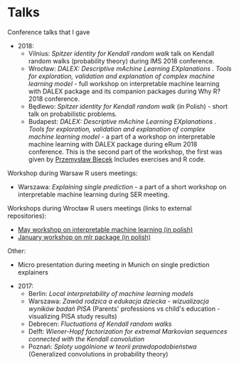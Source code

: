 # Talks
Conference talks that I gave

- 2018:
  * Vilnius: _Spitzer identity for Kendall random walk_ talk on Kendall random walks (probability theory) during IMS 2018 conference.
  * Wrocław: _DALEX: Descriptive mAchine Learning EXplanations . Tools for exploration, validation and explanation of complex machine learning model_ - full workshop on interpretable machine learning with DALEX package and its companion packages during Why R? 2018 conference.
  * Będlewo: _Spitzer identity for Kendall random walk_ (in Polish) - short talk on probabilistic problems.
  * Budapest: _DALEX: Descriptive mAchine Learning EXplanations . Tools for exploration, validation and explanation of complex machine learning model_ - a part of a workshop on interpretable machine learning with DALEX package during eRum 2018 conference. This is the second part of the workshop, the first was given by [Przemysław Biecek](https://github.com/pbiecek/) Includes exercises and R code.

Workshop during Warsaw R users meetings:
  * Warszawa: _Explaining single prediction_ - a part of a short workshop on interpretable machine learning during SER meeting.

Workshops during Wrocław R users meetings (links to external repositories):
  * [May workshop on interpretable machine learning (in polish)](https://github.com/STWUR/eRementarz-29-05-2018)
  * [January workshop on mlr package (in polish)](https://github.com/STWUR/eRementarz4)

Other:
  * Micro presentation during meeting in Munich on single prediction explainers 

- 2017:
  * Berlin: _Local interpretability of machine learning models_ 
  * Warszawa: _Zawód rodzica a edukacja dziecka - wizualizacja wyników badań PISA_ (Parents' professions vs child's education - visualizing PISA study results)
  * Debrecen: _Fluctuations of Kendall random walks_
  * Delft: _Wiener-Hopf factorization for extremal Markovian sequences connected with the Kendall convolution_
  * Poznań: _Sploty uogólnione w teorii prawdopodobieństwa_ (Generalized convolutions in probability theory)
 
  
